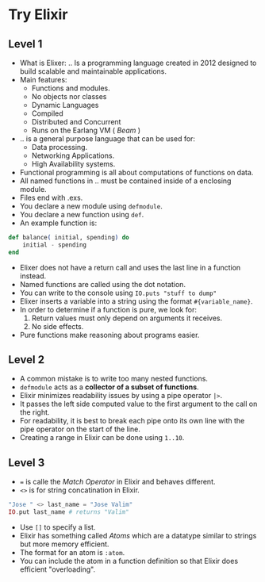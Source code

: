 # Try Elixir
##

## Level 1
- What is Elixer: .. Is a programming language created in 2012 designed to build scalable and maintainable applications.
- Main features:
	- Functions and modules.
	- No objects nor classes
	- Dynamic Languages
	- Compiled
	- Distributed and Concurrent
	- Runs on the Earlang VM ( *Beam* )
- .. is a general purpose language that can be used for:
	- Data processing.
	- Networking Applications.
	- High Availability systems.
- Functional programming is all about computations of functions on data.
- All named functions in .. must be contained inside of a enclosing module.
- Files end with .exs.
- You declare a new module using `defmodule`.
- You declare a new function using `def`.
- An example function is:
```elixir
def balance( initial, spending) do
	initial - spending
end
```
- Elixer does not have a return call and uses the last line in a function instead.
- Named functions are called using the dot notation.
- You can write to the console using `IO.puts "stuff to dump"`
- Elixer inserts a variable into a string using the format `#{variable_name}`.
- In order to determine if a function is pure, we look for:
	1. Return values must only depend on arguments it receives.
	2. No side effects.
- Pure functions make reasoning about programs easier.

## Level 2
- A common mistake is to write too many nested functions.
- `defmodule` acts as a **collector of a subset of functions**.
- Elixir minimizes readability issues by using a pipe operator `|>`.
- It passes the left side computed value to the first argument to the call on the right.
- For readability, it is best to break each pipe onto its own line with the pipe operator on the start of the line.
- Creating a range in Elixir can be done using `1..10`.

## Level 3
- `=` is calle the *Match Operator* in Elixir and behaves different.
- `<>` is for string concatination in Elixir.
```elixir
"Jose " <> last_name = "Jose Valim"
IO.put last_name # returns "Valim"
```
- Use `[]` to specify a list.
- Elixir has something called *Atoms* which are a datatype similar to strings but more memory efficient.
- The format for an atom is `:atom`.
- You can include the atom in a function definition so that Elixir does efficient "overloading".